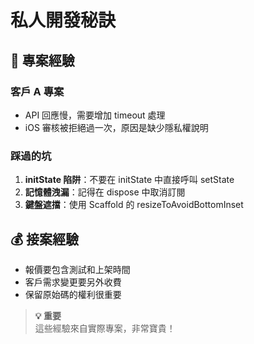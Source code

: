 # 私人開發秘訣

## 🤫 專案經驗

### 客戶 A 專案
- API 回應慢，需要增加 timeout 處理
- iOS 審核被拒絕過一次，原因是缺少隱私權說明

### 踩過的坑
1. **initState 陷阱**：不要在 initState 中直接呼叫 setState
2. **記憶體洩漏**：記得在 dispose 中取消訂閱
3. **鍵盤遮擋**：使用 Scaffold 的 resizeToAvoidBottomInset

## 💰 接案經驗
- 報價要包含測試和上架時間
- 客戶需求變更要另外收費
- 保留原始碼的權利很重要

> **💡 重要**  
> 這些經驗來自實際專案，非常寶貴！
